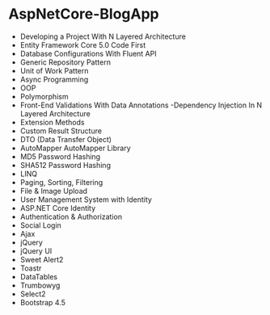 # AspNetCore-BlogApp
- Developing a Project With N Layered Architecture
- Entity Framework Core 5.0 Code First
- Database Configurations With Fluent API
- Generic Repository Pattern
- Unit of Work Pattern
- Async Programming
- OOP
- Polymorphism
- Front-End Validations With Data Annotations
 -Dependency Injection In N Layered Architecture
- Extension Methods
- Custom Result Structure
- DTO (Data Transfer Object)
- AutoMapper AutoMapper Library
- MD5 Password Hashing
- SHA512 Password Hashing
- LINQ
- Paging, Sorting, Filtering
- File & Image Upload
- User Management System with Identity
- ASP.NET Core Identity
- Authentication & Authorization
- Social Login
- Ajax
- jQuery
- jQuery UI
- Sweet Alert2
- Toastr
- DataTables
- Trumbowyg
- Select2
- Bootstrap 4.5
